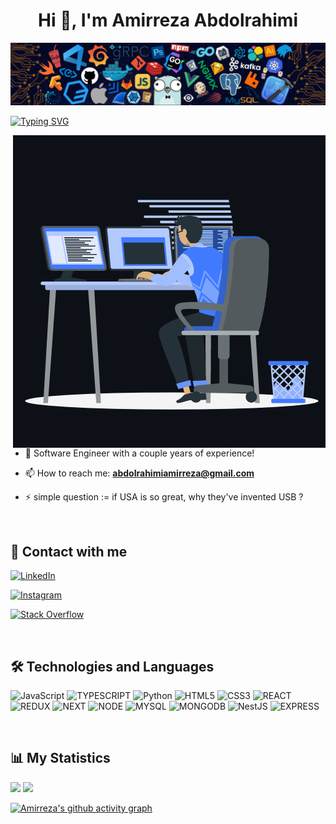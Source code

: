 <h1 align="center">Hi 👾, I'm Amirreza Abdolrahimi</h1>

![Github Banner](https://github.com/amiriar/amiriar/blob/master/assets/banner.png)

[![Typing SVG](https://readme-typing-svg.herokuapp.com?color=%230E99D2&center=true&vCenter=true&width=200&height=30&lines=Software+Engineer)](https://git.io/typing-svg)

<p><img align="right" src="https://github.com/amiriar/amiriar/blob/master/assets/animation_500_kxa883sd.gif" alt="amirreza" /></p>

- 🌱 Software Engineer with a couple years of experience!

- 📫 How to reach me: **abdolrahimiamirreza@gmail.com**

- ⚡ simple question := if USA is so great, why they've invented USB ?

<br>

## 📠 Contact with me

<p align="left">
  <a href="https://www.linkedin.com/in/amirreza-abdolrahimi-a502a726b/" target="blank">

![LinkedIn](https://img.shields.io/badge/LinkedIn-0077B5?style=for-the-badge&logo=linkedin&logoColor=white)
</a>
<a href="https://www.instagram.com/its_amiriar/" target="blank">

![Instagram](https://img.shields.io/badge/Instagram-E4405F?style=for-the-badge&logo=instagram&logoColor=white)
</a>
<a href="https://stackoverflow.com/users/21141025/amiriar" target="blank">

![Stack Overflow](https://img.shields.io/badge/Stack_Overflow-FE7A16?style=for-the-badge&logo=stack-overflow&logoColor=white)
</a>

</p>

<br>

## 🛠 Technologies and Languages

<p align="left">

![JavaScript](https://img.shields.io/badge/JavaScript-323330?style=for-the-badge&logo=javascript&logoColor=F7DF1E)
![TYPESCRIPT](https://img.shields.io/badge/TypeScript-007ACC?style=for-the-badge&logo=typescript&logoColor=white)
![Python](https://img.shields.io/badge/Python-FFD43B?style=for-the-badge&logo=python&logoColor=blue)
![HTML5](https://img.shields.io/badge/HTML5-E34F26?style=for-the-badge&logo=html5&logoColor=white)
![CSS3](https://img.shields.io/badge/CSS3-1572B6?style=for-the-badge&logo=css3&logoColor=white)
![REACT](https://img.shields.io/badge/React-20232A?style=for-the-badge&logo=react&logoColor=61DAFB)
![REDUX](https://img.shields.io/badge/Redux-593D88?style=for-the-badge&logo=redux&logoColor=white)
![NEXT](https://img.shields.io/badge/next.js-000000?style=for-the-badge&logo=nextdotjs&logoColor=white)
![NODE](https://img.shields.io/badge/Node.js-339933?style=for-the-badge&logo=nodedotjs&logoColor=white)
![MYSQL](https://img.shields.io/badge/MySQL-005C84?style=for-the-badge&logo=mysql&logoColor=white)
![MONGODB](https://img.shields.io/badge/MongoDB-4EA94B?style=for-the-badge&logo=mongodb&logoColor=white)
![NestJS](https://img.shields.io/badge/nestjs-%23E0234E.svg?style=for-the-badge&logo=nestjs&logoColor=white)
![EXPRESS](https://img.shields.io/badge/Express.js-000000?style=for-the-badge&logo=express&logoColor=white)


</p>

<br>

## 📊 My Statistics

<p align="left">
  <img width="49.5%" src="https://github-readme-stats.vercel.app/api?username=amiriar&show_icons=true&theme=ayu-mirage&hide_border=true" />
    <img width="49.5%"  src="https://github-readme-streak-stats.herokuapp.com/?user=amiriar&theme=ayu-mirage&hide_border=true" />
</p>

[![Amirreza's github activity graph](https://github-readme-activity-graph.vercel.app/graph?username=amiriar&bg_color=1f2430&color=f4cd7c&line=c7c8c2&point=f4cd7c&area=true&hide_border=true)](https://github.com/ashutosh00710/github-readme-activity-graph)
